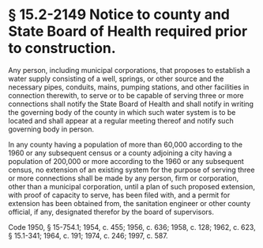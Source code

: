 # § 15.2-2149 Notice to county and State Board of Health required prior to construction.

<p>Any person, including municipal corporations, that proposes to establish a water supply consisting of a well, springs, or other source and the necessary pipes, conduits, mains, pumping stations, and other facilities in connection therewith, to serve or to be capable of serving three or more connections shall notify the State Board of Health and shall notify in writing the governing body of the county in which such water system is to be located and shall appear at a regular meeting thereof and notify such governing body in person.</p><p>In any county having a population of more than 60,000 according to the 1960 or any subsequent census or a county adjoining a city having a population of 200,000 or more according to the 1960 or any subsequent census, no extension of an existing system for the purpose of serving three or more connections shall be made by any person, firm or corporation, other than a municipal corporation, until a plan of such proposed extension, with proof of capacity to serve, has been filed with, and a permit for extension has been obtained from, the sanitation engineer or other county official, if any, designated therefor by the board of supervisors.</p><p>Code 1950, § 15-754.1; 1954, c. 455; 1956, c. 636; 1958, c. 128; 1962, c. 623, § 15.1-341; 1964, c. 191; 1974, c. 246; 1997, c. 587.</p>